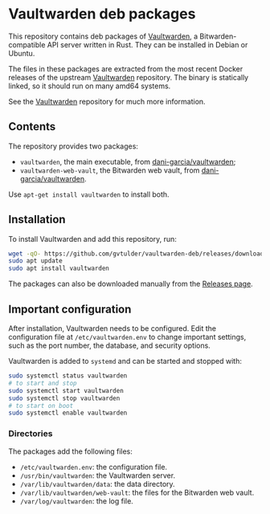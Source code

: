 # Vaultwarden deb packages

This repository contains deb packages of [Vaultwarden](https://github.com/dani-garcia/vaultwarden), a Bitwarden-compatible API server written in Rust. They can be installed in Debian or Ubuntu.

The files in these packages are extracted from the most recent Docker releases of the upstream [Vaultwarden](https://github.com/dani-garcia/vaultwarden) repository. The binary is statically linked, so it should run on many amd64 systems.

See the [Vaultwarden](https://github.com/dani-garcia/vaultwarden) repository for much more information.

## Contents

The repository provides two packages:

* `vaultwarden`, the main executable, from [dani-garcia/vaultwarden](https://github.com/dani-garcia/vaultwarden);
* `vaultwarden-web-vault`, the Bitwarden web vault, from [dani-garcia/vaultwarden](https://github.com/dani-garcia/bw_web_builds).

Use `apt-get install vaultwarden` to install both.

## Installation

To install Vaultwarden and add this repository, run:
```bash
wget -qO- https://github.com/gvtulder/vaultwarden-deb/releases/download/apt-get/install.sh | sudo bash
sudo apt update
sudo apt install vaultwarden
```

The packages can also be downloaded manually from the [Releases page](https://github.com/gvtulder/vaultwarden-deb/releases/tag/apt-get).

## Important configuration

After installation, Vaultwarden needs to be configured. Edit the configuration file at `/etc/vaultwarden.env` to change important settings, such as the port number, the database, and security options.

Vaultwarden is added to `systemd` and can be started and stopped with:
```bash
sudo systemctl status vaultwarden
# to start and stop
sudo systemctl start vaultwarden
sudo systemctl stop vaultwarden
# to start on boot
sudo systemctl enable vaultwarden
```

### Directories

The packages add the following files:
* `/etc/vaultwarden.env`: the configuration file.
* `/usr/bin/vaultwarden`: the Vaultwarden server.
* `/var/lib/vaultwarden/data`: the data directory.
* `/var/lib/vaultwarden/web-vault`: the files for the Bitwarden web vault.
* `/var/log/vaultwarden`: the log file.

